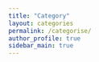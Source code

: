 ```yaml
---
title: "Category"
layout: categories
permalink: /categorise/
author_profile: true
sidebar_main: true
---
```

